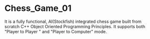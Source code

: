 # Chess_Game_01
It is a fully functional, AI(Stockfish) integrated chess game built from scratch C++ Object Oriented Programming Principles. It supports both "Player to Player " and "Player to Computer" mode.
